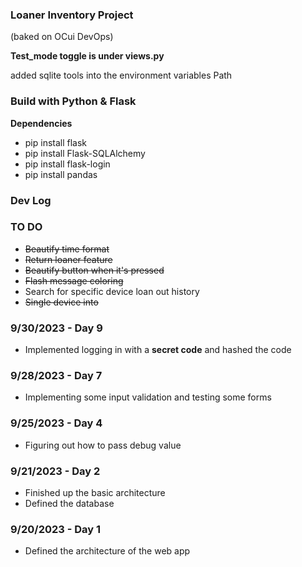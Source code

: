### Loaner Inventory Project
(baked on OCui DevOps)

**Test_mode toggle is under views.py**

added sqlite tools into the environment variables Path

### Build with Python & Flask
**Dependencies**
- pip install flask
- pip install Flask-SQLAlchemy
- pip install flask-login
- pip install pandas

### Dev Log

### TO DO
- ~~Beautify time format~~
- ~~Return loaner feature~~ 
- ~~Beautify button when it's pressed~~
- ~~Flash message coloring~~ 
- Search for specific device loan out history
- ~~Single device into~~


### 9/30/2023 - Day 9
- Implemented logging in with a **secret code** and hashed the code

### 9/28/2023 - Day 7
- Implementing some input validation and testing some forms

### 9/25/2023 - Day 4
- Figuring out how to pass debug value 

### 9/21/2023 - Day 2
- Finished up the basic architecture
- Defined the database

### 9/20/2023 - Day 1
- Defined the architecture of the web app


